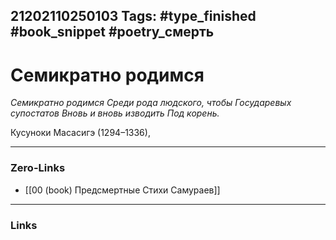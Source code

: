 21202110250103
Tags: #type_finished #book_snippet #poetry_смерть
---
# Семикратно родимся

*Семикратно родимся
Среди рода людского, чтобы
Государевых супостатов
Вновь и вновь изводить
Под корень.*

Кусуноки Масасигэ (1294–1336),  

---
### Zero-Links
- [[00 (book) Предсмертные Стихи Самураев]]
---
### Links
